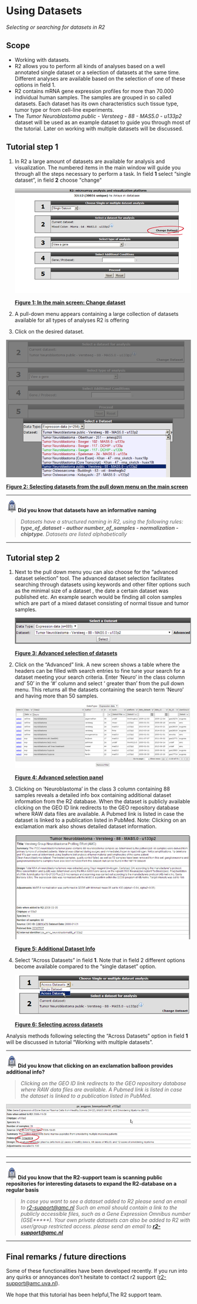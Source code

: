 <a id="using_datasets"> </a>

Using Datasets
==============

*Selecting or searching for datasets in R2*

Scope
-----

-   Working with datasets.
-   R2 allows you to perform all kinds of analyses based on a well
    annotated single dataset or a selection of datasets at the
    same time. Different analyses are available based on the selection
    of one of these options in field 1.
-   R2 contains mRNA gene expression profiles for more than 70.000
    individual human samples. The samples are grouped in so
    called datasets. Each dataset has its own characteristics such
    tissue type, tumor type or from cell-line experiments.
-   The *Tumor Neuroblastoma public - Versteeg - 88 - MAS5.0 -
    u133p2* dataset will be used as an example dataset to guide you
    through most of the tutorial. Later on working with multiple
    datasets will be discussed.

Tutorial step 1
---------------

1.  In R2 a large amount of datasets are available for analysis
    and visualization. The numbered items in the main window will guide
    you through all the steps necessary to perform a task. In field
    **1** select “single dataset”, in field **2** choose "change"
	
	![Figure 1: In the main screen: Change dataset](_static/images/First_image_select_dataset.png "Figure 1: In the main screen: Change dataset")
	
	[**Figure 1: In the main screen: Change dataset**](_static/images/First_image_select_dataset.png)
	
2.  A pull-down menu appears containing a large collection of datasets
    available for all types of analyses R2 is offering
3.  Click on the desired dataset.

![Figure 2: Selecting datasets from the pull down menu on the main screen](_static/images/UsingDatasets_SelectSpecificDatasetFromPullDownInR2.png "Figure 2: Selecting datasets from the pull down menu on the main screen")

[**Figure 2: Selecting datasets from the pull down menu on the main screen**](_static/images/UsingDatasets_SelectSpecificDatasetFromPullDownInR2.png)

----------
 ![](_static/images/R2d2_logo.png)**Did you know that datasets have an informative naming**      

> *Datasets have a structured naming in R2, using the following rules: **type_of_dataset - author  number_of_samples - normalization - chiptype**. Datasets are listed alphabetically*

----------



Tutorial step 2
---------------

1.  Next to the pull down menu you can also choose for the “advanced
    dataset selection” tool. The advanced dataset selection facilitates
    searching through datasets using keywords and other filter options
    such as the minimal size of a dataset , the date a certain dataset
    was published etc. An example search would be finding all colon
    samples which are part of a mixed dataset consisting of normal
    tissue and tumor samples.
	
	![Figure 3: Advanced selection of datasets](_static/images/UsingDatasets_AdvancedSelectionLink.png "Figure 3: Advanced selection of datasets")
	
	[**Figure 3: Advanced selection of datasets**](_static/images/UsingDatasets_AdvancedSelectionLink.png)
	
2.  Click on the “Advanced” link. A new screen shows a table where the
    headers can be filled with search entries to fine tune your search
    for a dataset meeting your search criteria. Enter ‘Neuro’ in the
    class column and’ 50’ in the ‘\#’ column and select ‘ greater than’
    from the pull down menu. This returns all the datasets containing
    the search term ‘Neuro’ and having more than 50 samples.
	
	![Figure 4: Advanced selection panel](_static/images/UsingDatasets_AdvancedSelectionPanelInR2.png "Figure 4: Advanced selection panel")
	
	[**Figure 4: Advanced selection panel**](_static/images/UsingDatasets_AdvancedSelectionPanelInR2.png)
	
3.  Clicking on ‘Neuroblastoma’ in the class 3 column containing 88
    samples reveals a detailed info box containing additional dataset
    information from the R2 database. When the dataset is publicly
    available clicking on the GEO ID link redirects to the GEO
    repository database where RAW data files are available. A Pubmed
    link is listed in case the dataset is linked to a publication listed
    in PubMed.
    Note: Clicking on an exclamation mark also shows detailed
    dataset information.
	
	![Figure 5: Additional Dataset Info](_static/images/UsingDatasets_AdditinalDatasetInfoInR2.png "Figure 5: Additional Dataset Info")
	
	[**Figure 5: Additional Dataset Info**](_static/images/UsingDatasets_AdditinalDatasetInfoInR2.png)
	
4.  Select “Across Datasets” in field **1**. Note that in field 2
    different options become available compared to the “single
    dataset” option.
	
	![Figure 6: Selecting across datasets](_static/images/UsingDatasets_SelectAcrossDatasetsInR2.png "Figure 6: Selecting across datasets")
	
	[**Figure 6: Selecting across datasets**](_static/images/UsingDatasets_SelectAcrossDatasetsInR2.png)
	

Analysis methods following selecting the “Across Datasets” option in
field **1** will be discussed in tutorial “Working with multiple
datasets”.

-------------
 ![](_static/images/R2d2_logo.png)**Did you know that clicking on an exclamation balloon provides additional info?**      

> *Clicking on the GEO ID link redirects to the GEO repository database  
where RAW data files are available. A Pubmed link is listed in case the
dataset is linked to a publication listed in PubMed.*

![](_static/images/UsingDatasets_LinksToRawDataInR2.png)

-------------


----------
 ![](_static/images/R2d2_logo.png)**Did you know that the R2-support team is scanning public repositories for interesting datasets to expand the R2-database on a regular basis**      

> *In case you want to see a dataset added to R2 please send an email to r2-support@amc.nl
Such an email should contain a link to the publicly accessible files, such as a Gene Expression Omnibus number (GSE\*\*\*\*\*). Your own private datasets can also be added to R2 with user/group restricted access. please send an email to* ***<r2-support@amc.nl>***

---------------




Final remarks / future directions
---------------------------------



Some of these functionalities have been developed recently. If you run
into any quirks or annoyances don't hesitate to contact r2 support
(r2-support@amc.uva.nl).





We hope that this tutorial has been helpful,The R2 support team.



